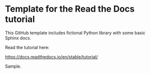 # Template for the Read the Docs tutorial

This GitHub template includes fictional Python library
with some basic Sphinx docs.

Read the tutorial here:

https://docs.readthedocs.io/en/stable/tutorial/

Sample.
